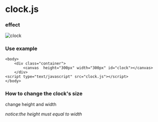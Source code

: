 # clock.js

### effect
![clock](https://github.com/WangXingWeb/clock.js/blob/master/clock.png)

### Use example

```html/javascript
<body>
    <div class="container">
        <canvas  height="300px" width="300px" id="clock"></canvas>
    </div>
<script type="text/javascript" src="clock.js"></script>
</body>
```

### How to change the clock's size

change <canvas> height and width

*notice:the height must equal to width*
